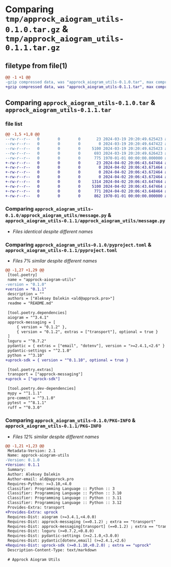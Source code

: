 # Comparing `tmp/approck_aiogram_utils-0.1.0.tar.gz` & `tmp/approck_aiogram_utils-0.1.1.tar.gz`

## filetype from file(1)

```diff
@@ -1 +1 @@
-gzip compressed data, was "approck_aiogram_utils-0.1.0.tar", max compression
+gzip compressed data, was "approck_aiogram_utils-0.1.1.tar", max compression
```

## Comparing `approck_aiogram_utils-0.1.0.tar` & `approck_aiogram_utils-0.1.1.tar`

### file list

```diff
@@ -1,5 +1,8 @@
--rw-r--r--   0        0        0       23 2024-03-19 20:20:49.625423 approck_aiogram_utils-0.1.0/README.md
--rw-r--r--   0        0        0        0 2024-03-19 20:20:49.647422 approck_aiogram_utils-0.1.0/approck_aiogram_utils/__init__.py
--rw-r--r--   0        0        0     5100 2024-03-19 20:20:49.625423 approck_aiogram_utils-0.1.0/approck_aiogram_utils/message.py
--rw-r--r--   0        0        0      693 2024-03-19 20:20:49.626423 approck_aiogram_utils-0.1.0/pyproject.toml
--rw-r--r--   0        0        0      775 1970-01-01 00:00:00.000000 approck_aiogram_utils-0.1.0/PKG-INFO
+-rw-r--r--   0        0        0       23 2024-04-02 20:06:43.647464 approck_aiogram_utils-0.1.1/README.md
+-rw-r--r--   0        0        0        0 2024-04-02 20:06:43.671464 approck_aiogram_utils-0.1.1/approck_aiogram_utils/__init__.py
+-rw-r--r--   0        0        0        0 2024-04-02 20:06:43.672464 approck_aiogram_utils-0.1.1/approck_aiogram_utils/integration/__init__.py
+-rw-r--r--   0        0        0        0 2024-04-02 20:06:43.672464 approck_aiogram_utils-0.1.1/approck_aiogram_utils/integration/uprock/__init__.py
+-rw-r--r--   0        0        0     1314 2024-04-02 20:06:43.647464 approck_aiogram_utils-0.1.1/approck_aiogram_utils/integration/uprock/app.py
+-rw-r--r--   0        0        0     5100 2024-04-02 20:06:43.647464 approck_aiogram_utils-0.1.1/approck_aiogram_utils/message.py
+-rw-r--r--   0        0        0      771 2024-04-02 20:06:43.648464 approck_aiogram_utils-0.1.1/pyproject.toml
+-rw-r--r--   0        0        0      862 1970-01-01 00:00:00.000000 approck_aiogram_utils-0.1.1/PKG-INFO
```

### Comparing `approck_aiogram_utils-0.1.0/approck_aiogram_utils/message.py` & `approck_aiogram_utils-0.1.1/approck_aiogram_utils/message.py`

 * *Files identical despite different names*

### Comparing `approck_aiogram_utils-0.1.0/pyproject.toml` & `approck_aiogram_utils-0.1.1/pyproject.toml`

 * *Files 7% similar despite different names*

```diff
@@ -1,27 +1,29 @@
 [tool.poetry]
 name = "approck-aiogram-utils"
-version = "0.1.0"
+version = "0.1.1"
 description = ""
 authors = ["Aleksey Dalekin <ald@approck.pro>"]
 readme = "README.md"
 
 [tool.poetry.dependencies]
 aiogram = "^3.4.1"
 approck-messaging = [
     { version = "0.1.2" },
     { version = "0.1.2", extras = ["transport"], optional = true }
 ]
 loguru = "^0.7.2"
 pydantic = { extras = ["email", "dotenv"], version = ">=2.4.1,<2.6" }
 pydantic-settings = "^2.1.0"
 python = "^3.10"
+uprock-sdk = { version = "^0.1.10", optional = true }
 
 [tool.poetry.extras]
 transport = ["approck-messaging"]
+uprock = ["uprock-sdk"]
 
 [tool.poetry.dev-dependencies]
 mypy = "^1.1.1"
 pre-commit = "^3.1.0"
 pytest = "^8.1.1"
 ruff = "^0.3.0"
```

### Comparing `approck_aiogram_utils-0.1.0/PKG-INFO` & `approck_aiogram_utils-0.1.1/PKG-INFO`

 * *Files 12% similar despite different names*

```diff
@@ -1,21 +1,23 @@
 Metadata-Version: 2.1
 Name: approck-aiogram-utils
-Version: 0.1.0
+Version: 0.1.1
 Summary: 
 Author: Aleksey Dalekin
 Author-email: ald@approck.pro
 Requires-Python: >=3.10,<4.0
 Classifier: Programming Language :: Python :: 3
 Classifier: Programming Language :: Python :: 3.10
 Classifier: Programming Language :: Python :: 3.11
 Classifier: Programming Language :: Python :: 3.12
 Provides-Extra: transport
+Provides-Extra: uprock
 Requires-Dist: aiogram (>=3.4.1,<4.0.0)
 Requires-Dist: approck-messaging (==0.1.2) ; extra == "transport"
 Requires-Dist: approck-messaging[transport] (==0.1.2) ; extra == "transport"
 Requires-Dist: loguru (>=0.7.2,<0.8.0)
 Requires-Dist: pydantic-settings (>=2.1.0,<3.0.0)
 Requires-Dist: pydantic[dotenv,email] (>=2.4.1,<2.6)
+Requires-Dist: uprock-sdk (>=0.1.10,<0.2.0) ; extra == "uprock"
 Description-Content-Type: text/markdown
 
 # Approck Aiogram Utils
```

